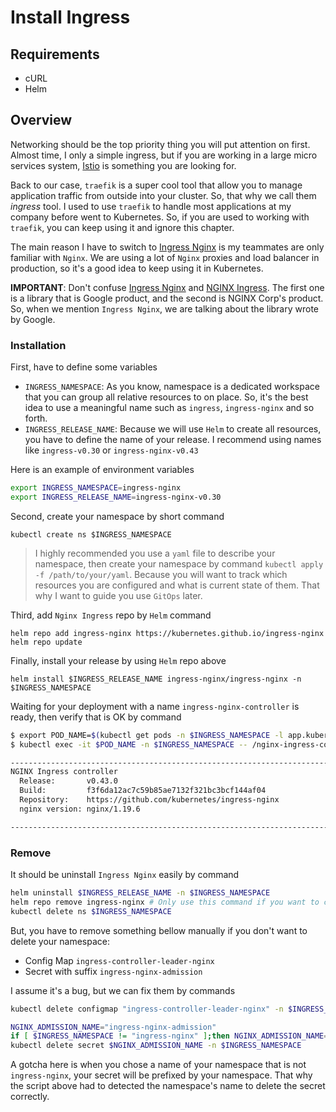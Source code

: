 # Install Ingress

## Requirements

- cURL
- Helm

## Overview

Networking should be the top priority thing you will put attention on first. Almost time, I only a simple ingress, but if you are working in a large micro services system, [Istio](https://istio.io/) is something you are looking for.

Back to our case, `traefik` is a super cool tool that allow you to manage application traffic from outside into your cluster. So, that why we call them _ingress_ tool. I used to use `traefik` to handle most applications at my company before went to Kubernetes. So, if you are used to working with `traefik`, you can keep using it and ignore this chapter.

The main reason I have to switch to [Ingress Nginx](https://kubernetes.github.io/ingress-nginx/) is my teammates are only familiar with `Nginx`.
We are using a lot of `Nginx` proxies and load balancer in production, so it's a good idea to keep using it in Kubernetes.

**IMPORTANT**: Don't confuse [Ingress Nginx](https://kubernetes.github.io/ingress-nginx/) and [NGINX Ingress](https://www.nginx.com/products/nginx-ingress-controller/). The first one is a library that is Google product, and the second is NGINX Corp's product. So, when we mention `Ingress Nginx`, we are talking about the library wrote by Google.

### Installation

First, have to define some variables

- `INGRESS_NAMESPACE`: As you know, namespace is a dedicated workspace that you can group all relative resources to on place. So, it's the best idea to use a meaningful name such as `ingress`, `ingress-nginx` and so forth.
- `INGRESS_RELEASE_NAME`: Because we will use `Helm` to create all resources, you have to define the name of your release. I recommend using names like `ingress-v0.30` or `ingress-nginx-v0.43`

Here is an example of environment variables

```bash
export INGRESS_NAMESPACE=ingress-nginx
export INGRESS_RELEASE_NAME=ingress-nginx-v0.30
```

Second, create your namespace by short command

```
kubectl create ns $INGRESS_NAMESPACE
```

> I highly recommended you use a `yaml` file to describe your namespace, then create your namespace by command `kubectl apply -f /path/to/your/yaml`. Because you will want to track which resources you are configured and what is current state of them. That why I want to guide you use `GitOps` later.

Third, add `Nginx Ingress` repo by `Helm` command

```
helm repo add ingress-nginx https://kubernetes.github.io/ingress-nginx
helm repo update
```

Finally, install your release by using `Helm` repo above

```
helm install $INGRESS_RELEASE_NAME ingress-nginx/ingress-nginx -n $INGRESS_NAMESPACE
```

Waiting for your deployment with a name `ingress-nginx-controller` is ready, then verify that is OK by command

```bash
$ export POD_NAME=$(kubectl get pods -n $INGRESS_NAMESPACE -l app.kubernetes.io/name=ingress-nginx -o jsonpath='{.items[*].metadata.name}')
$ kubectl exec -it $POD_NAME -n $INGRESS_NAMESPACE -- /nginx-ingress-controller --version

-------------------------------------------------------------------------------
NGINX Ingress controller
  Release:       v0.43.0
  Build:         f3f6da12ac7c59b85ae7132f321bc3bcf144af04
  Repository:    https://github.com/kubernetes/ingress-nginx
  nginx version: nginx/1.19.6

-------------------------------------------------------------------------------
```

### Remove

It should be uninstall `Ingress Nginx` easily by command

```bash
helm uninstall $INGRESS_RELEASE_NAME -n $INGRESS_NAMESPACE
helm repo remove ingress-nginx # Only use this command if you want to change Helm repo
kubectl delete ns $INGRESS_NAMESPACE
```

But, you have to remove something bellow manually if you don't want to delete your namespace:

- Config Map `ingress-controller-leader-nginx`
- Secret with suffix `ingress-nginx-admission`

I assume it's a bug, but we can fix them by commands

```bash
kubectl delete configmap "ingress-controller-leader-nginx" -n $INGRESS_NAMESPACE

NGINX_ADMISSION_NAME="ingress-nginx-admission"
if [ $INGRESS_NAMESPACE != "ingress-nginx" ];then NGINX_ADMISSION_NAME="$INGRESS_NAMESPACE-$NGINX_ADMISSION_NAME";fi
kubectl delete secret $NGINX_ADMISSION_NAME -n $INGRESS_NAMESPACE
```

A gotcha here is when you chose a name of your namespace that is not `ingress-nginx`, your secret will be prefixed by your namespace. That why the script above had to detected the namespace's name to delete the secret correctly.
